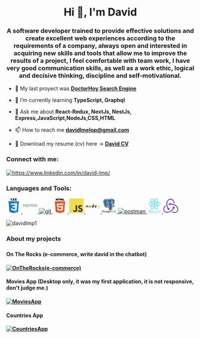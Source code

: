 <h1 align="center">Hi 👋, I'm David</h1>
<h3 align="center">A software developer trained to provide effective solutions and create excellent web experiences according to the requirements of a company, always open and interested in acquiring new skills and tools that allow me to improve the results of a project, I feel comfortable with team work, I have very good communication skills, as well as a work ethic, logical and decisive thinking, discipline and self-motivational.</h3>

- 🔭 My last proyect was <a href="https://search-engine.doctorhoy.com/" target="blank"> **DoctorHoy Search Engine** <a/>

- 🌱 I’m currently learning **TypeScript, Graphql**

- 💬 Ask me about **React-Redux, NextJs, NestJs, Express,JavaScript,NodeJs,CSS,HTML**

- 📫 How to reach me **davidlmelop@gmail.com** 
  
- 📑 Download my resume (cv) here -> <a href="https://github.com/DavidLMP1/DavidLMP1/files/12611246/CV.David.2023.pdf" target="blank"> **David CV** <a/>

<h3 align="left">Connect with me:</h3>
<p align="left">
<a href="https://linkedin.com/in/https://www.linkedin.com/in/david-lmp/" target="blank"><img align="center" src="https://raw.githubusercontent.com/rahuldkjain/github-profile-readme-generator/master/src/images/icons/Social/linked-in-alt.svg" alt="https://www.linkedin.com/in/david-lmp/" height="30" width="40" /></a>
</p>

<h3 align="left">Languages and Tools:</h3>
<p align="left"> <a href="https://www.w3schools.com/css/" target="_blank"> <img src="https://raw.githubusercontent.com/devicons/devicon/master/icons/css3/css3-original-wordmark.svg" alt="css3" width="40" height="40"/> </a> <a href="https://expressjs.com" target="_blank"> <img src="https://raw.githubusercontent.com/devicons/devicon/master/icons/express/express-original-wordmark.svg" alt="express" width="40" height="40"/> </a> <a href="https://git-scm.com/" target="_blank"> <img src="https://www.vectorlogo.zone/logos/git-scm/git-scm-icon.svg" alt="git" width="40" height="40"/> </a> <a href="https://www.w3.org/html/" target="_blank"> <img src="https://raw.githubusercontent.com/devicons/devicon/master/icons/html5/html5-original-wordmark.svg" alt="html5" width="40" height="40"/> </a> <a href="https://developer.mozilla.org/en-US/docs/Web/JavaScript" target="_blank"> <img src="https://raw.githubusercontent.com/devicons/devicon/master/icons/javascript/javascript-original.svg" alt="javascript" width="40" height="40"/> </a> <a href="https://nodejs.org" target="_blank"> <img src="https://raw.githubusercontent.com/devicons/devicon/master/icons/nodejs/nodejs-original-wordmark.svg" alt="nodejs" width="40" height="40"/> </a> <a href="https://www.postgresql.org" target="_blank"> <img src="https://raw.githubusercontent.com/devicons/devicon/master/icons/postgresql/postgresql-original-wordmark.svg" alt="postgresql" width="40" height="40"/> </a> <a href="https://postman.com" target="_blank"> <img src="https://www.vectorlogo.zone/logos/getpostman/getpostman-icon.svg" alt="postman" width="40" height="40"/> </a> <a href="https://reactjs.org/" target="_blank"> <img src="https://raw.githubusercontent.com/devicons/devicon/master/icons/react/react-original-wordmark.svg" alt="react" width="40" height="40"/> </a> <a href="https://redux.js.org" target="_blank"> <img src="https://raw.githubusercontent.com/devicons/devicon/master/icons/redux/redux-original.svg" alt="redux" width="40" height="40"/> </a> </p>

<p><img align="center" src="https://github-readme-stats.vercel.app/api/top-langs?username=davidlmp1&show_icons=true&locale=en&layout=compact" alt="davidlmp1" /></p>

<h3>About my projects<h3>
  
<h4>On The Rocks (e-commerce, write david in the chatbot)<h4/>
<a href="https://on-the-rocks-orcin.vercel.app/" target="blank"><img src="https://user-images.githubusercontent.com/82851461/131179503-e2a5a124-04ba-406a-80f5-03786ce887e9.png" alt="OnTheRocks(e-commerce)"/><a/>
  
<h4>Movies App (Desktop only, it was my first application, it is not responsive, don't judge me.)<h4/>
<a href="https://moviesapp-david.netlify.app/" target="blank"><img src="https://user-images.githubusercontent.com/82851461/129097594-a29552c5-6451-4599-a825-fd27f690afa3.png" alt="MoviesApp"/><a/>
  
<h4>Countries App<h4/>
<a href="https://github.com/DavidLMP1/PI-Countries-FT14A" target="blank"><img src="https://user-images.githubusercontent.com/82851461/129393612-4e43480a-6c58-4f1b-be85-908be3e128b8.png" alt="CountriesApp"/><a/>
